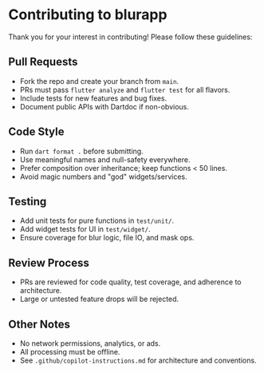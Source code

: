 # Contributing to blurapp

Thank you for your interest in contributing! Please follow these guidelines:

## Pull Requests
- Fork the repo and create your branch from `main`.
- PRs must pass `flutter analyze` and `flutter test` for all flavors.
- Include tests for new features and bug fixes.
- Document public APIs with Dartdoc if non-obvious.

## Code Style
- Run `dart format .` before submitting.
- Use meaningful names and null-safety everywhere.
- Prefer composition over inheritance; keep functions < 50 lines.
- Avoid magic numbers and "god" widgets/services.

## Testing
- Add unit tests for pure functions in `test/unit/`.
- Add widget tests for UI in `test/widget/`.
- Ensure coverage for blur logic, file IO, and mask ops.

## Review Process
- PRs are reviewed for code quality, test coverage, and adherence to architecture.
- Large or untested feature drops will be rejected.

## Other Notes
- No network permissions, analytics, or ads.
- All processing must be offline.
- See `.github/copilot-instructions.md` for architecture and conventions.
